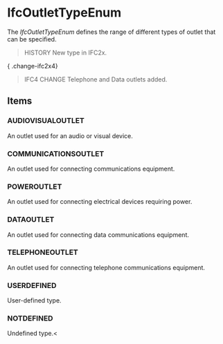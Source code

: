 # IfcOutletTypeEnum

The _IfcOutletTypeEnum_ defines the range of different types of outlet that can be specified.<!-- end of definition -->

> HISTORY New type in IFC2x.

{ .change-ifc2x4}
> IFC4 CHANGE Telephone and Data outlets added.

## Items

### AUDIOVISUALOUTLET
An outlet used for an audio or visual device.

### COMMUNICATIONSOUTLET
An outlet used for connecting communications equipment.

### POWEROUTLET
An outlet used for connecting electrical devices requiring power.

### DATAOUTLET
An outlet used for connecting data communications equipment.

### TELEPHONEOUTLET
An outlet used for connecting telephone communications equipment.

### USERDEFINED
User-defined type.

### NOTDEFINED
Undefined type.<
